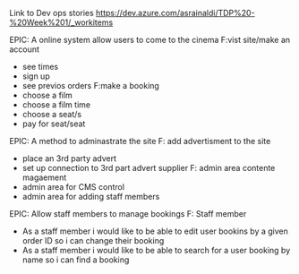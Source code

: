 Link to Dev ops stories
https://dev.azure.com/asrainaldi/TDP%20-%20Week%201/_workitems


EPIC: A online system allow users to come to the cinema
F:vist site/make an account
- see times
- sign up
- see previos orders
F:make a booking
- choose a film
- choose a film time
- choose a seat/s
- pay for seat/seat


EPIC: A method to adminastrate the site
F: add advertisment to the site
- place an 3rd party advert
- set up connection to 3rd part advert supplier
F: admin area contente magaement
- admin area for CMS control
- admin area for adding staff members

EPIC: Allow staff members to manage bookings
F: Staff member 
- As a staff member i would like to be able to edit user bookins by a given order ID so i can change their booking
- As a staff member i would like to be able to search for a user booking by name so i can find a booking
